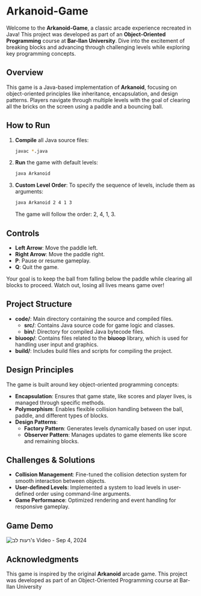 
# Arkanoid-Game

Welcome to the **Arkanoid-Game**, a classic arcade experience recreated in Java! This project was developed as part of an **Object-Oriented Programming** course at **Bar-Ilan University**. Dive into the excitement of breaking blocks and advancing through challenging levels while exploring key programming concepts.

## Overview

This game is a Java-based implementation of **Arkanoid**, focusing on object-oriented principles like inheritance, encapsulation, and design patterns. Players navigate through multiple levels with the goal of clearing all the bricks on the screen using a paddle and a bouncing ball.

## How to Run

1. **Compile** all Java source files:
    ```bash
    javac *.java
    ```
2. **Run** the game with default levels:
    ```bash
    java Arkanoid
    ```
3. **Custom Level Order**: To specify the sequence of levels, include them as arguments:
    ```bash
    java Arkanoid 2 4 1 3
    ```
   The game will follow the order: 2, 4, 1, 3.

## Controls

- **Left Arrow**: Move the paddle left.
- **Right Arrow**: Move the paddle right.
- **P**: Pause or resume gameplay.
- **Q**: Quit the game.

Your goal is to keep the ball from falling below the paddle while clearing all blocks to proceed. Watch out, losing all lives means game over!

## Project Structure

- **code/**: Main directory containing the source and compiled files.
  - **src/**: Contains Java source code for game logic and classes.
  - **bin/**: Directory for compiled Java bytecode files.
- **biuoop/**: Contains files related to the **biuoop** library, which is used for handling user input and graphics.
- **build/**: Includes build files and scripts for compiling the project.

## Design Principles

The game is built around key object-oriented programming concepts:

- **Encapsulation**: Ensures that game state, like scores and player lives, is managed through specific methods.
- **Polymorphism**: Enables flexible collision handling between the ball, paddle, and different types of blocks.
- **Design Patterns**:
  - **Factory Pattern**: Generates levels dynamically based on user input.
  - **Observer Pattern**: Manages updates to game elements like score and remaining blocks.

## Challenges & Solutions

- **Collision Management**: Fine-tuned the collision detection system for smooth interaction between objects.
- **User-defined Levels**: Implemented a system to load levels in user-defined order using command-line arguments.
- **Game Performance**: Optimized rendering and event handling for responsive gameplay.

## Game Demo

![רעות לב's Video - Sep 4, 2024](https://github.com/user-attachments/assets/24e3f6cd-ee0d-458a-9e9a-b074eee8c855)

## Acknowledgments

This game is inspired by the original **Arkanoid** arcade game. This project was developed as part of an Object-Oriented Programming course at Bar-Ilan University


